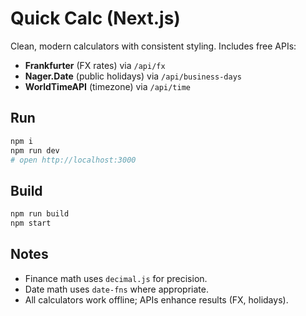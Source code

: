 # Quick Calc (Next.js)

Clean, modern calculators with consistent styling. Includes free APIs:

- **Frankfurter** (FX rates) via `/api/fx`
- **Nager.Date** (public holidays) via `/api/business-days`
- **WorldTimeAPI** (timezone) via `/api/time`

## Run
```bash
npm i
npm run dev
# open http://localhost:3000
```

## Build
```bash
npm run build
npm start
```

## Notes
- Finance math uses `decimal.js` for precision.
- Date math uses `date-fns` where appropriate.
- All calculators work offline; APIs enhance results (FX, holidays).
